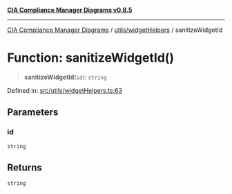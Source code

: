 [**CIA Compliance Manager Diagrams v0.8.5**](../../../README.md)

***

[CIA Compliance Manager Diagrams](../../../modules.md) / [utils/widgetHelpers](../README.md) / sanitizeWidgetId

# Function: sanitizeWidgetId()

> **sanitizeWidgetId**(`id`): `string`

Defined in: [src/utils/widgetHelpers.ts:63](https://github.com/Hack23/cia-compliance-manager/blob/3ae0301247f765ba03c8c0fe645db4718bb8af76/src/utils/widgetHelpers.ts#L63)

## Parameters

### id

`string`

## Returns

`string`
